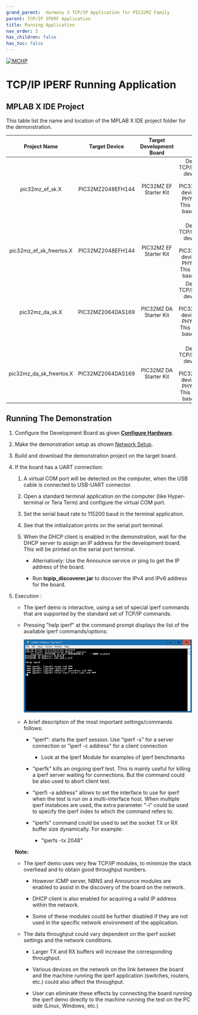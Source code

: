 ```yaml
---
grand_parent:  Harmony 3 TCP/IP Application for PIC32MZ Family
parent: TCP/IP IPERF Application
title: Running Application
nav_order: 3
has_children: false
has_toc: false
---
```

[![MCHP](https://www.microchip.com/ResourcePackages/Microchip/assets/dist/images/logo.png)](https://www.microchip.com)

# TCP/IP IPERF Running Application

## MPLAB X IDE Project
This table list the name and location of the MPLAB X IDE project folder for the demonstration.

|Project Name|  Target Device|  Target Development Board | Description  |
|:-------------:|:---------:|:---------:|:---------:|
|pic32mz_ef_sk.X | PIC32MZ2048EFH144 | PIC32MZ EF Starter Kit |Demonstrates the TCP/IP iperf demo on a development board with PIC32MZ2048EFH144 device and LAN8740 PHY daughter board. This implementation is based on baremetal( non-RTOS ).   |
|pic32mz_ef_sk_freertos.X | PIC32MZ2048EFH144 | PIC32MZ EF Starter Kit |Demonstrates the TCP/IP iperf demo on a development board with PIC32MZ2048EFH144 device and LAN8740 PHY daughter board. This implementation is based on FreeRTOS.   |
|pic32mz_da_sk.X | PIC32MZ2064DAS169 | PIC32MZ DA Starter Kit |Demonstrates the TCP/IP iperf demo on a development board with PIC32MZ2064DAS169 device and LAN8740 PHY daughter board. This implementation is based on baremetal( non-RTOS ).   |
|pic32mz_da_sk_freertos.X | PIC32MZ2064DAS169 | PIC32MZ DA Starter Kit |Demonstrates the TCP/IP iperf demo on a development board with PIC32MZ2064DAS169 device and LAN8740 PHY daughter board. This implementation is based on FreeRTOS.   |

## Running The Demonstration

1. Configure the Development Board as given  **[Configure Hardware](readme_hardware_configuration.md)**.

2. Make the demonstration setup as shown [Network Setup](../../readme.md).

3. Build and download the demonstration project on the target board.

4. If the board has a UART connection:

    1. A virtual COM port will be detected on the computer, when the USB cable is connected to USB-UART connector.

    2. Open a standard terminal application on the computer (like Hyper-terminal or Tera Term) and configure the virtual COM port.

    3. Set the serial baud rate to 115200 baud in the terminal application.

    4. See that the initialization prints on the serial port terminal.

    5. When the DHCP client is enabled in the demonstration, wait for the DHCP server to assign an IP address for the development board. This will be printed on the serial port terminal.

		* Alternatively: Use the Announce service or ping to get the IP address of the board.

        * Run **tcpip_discoverer.jar** to discover the IPv4 and IPv6 address for the board.
        
5. Execution :

    * The iperf demo is interactive, using a set of special iperf commands that are supported by the standard set of TCP/IP commands.

    * Pressing "help iperf" at the command prompt displays the list of the available iperf commands/options:

        ![tcpip_iperf_project](images/iperf_command_help.png)

    - A brief description of the most important settings/commands follows:

        * "iperf": starts the iperf session. Use "iperf -s" for a server connection or "iperf -c address" for a client connection

            * Look at the Iperf Module for examples of iperf benchmarks

        * "iperfk" kills an ongoing iperf test. This is mainly useful for killing a iperf server waiting for connections. But the command could be also used to abort client test.

        * "iperfi -a address" allows to set the interface to use for iperf when the test is run on a multi-interface host. When multiple iperf instabces are used, the extra parameter "-i" could be used to specify the iperf index to which the command refers to.

        * "iperfs" command could be used to set the socket TX or RX buffer size dynamically. For example:

            * "iperfs -tx 2048"

    **Note:**  
    * The iperf demo uses very few TCP/IP modules, to minimize the stack overhead and to obtain good throughput numbers.

        * However ICMP server, NBNS and Announce modules are enabled to assist in the discovery of the board on the network.

        * DHCP client is also enabled for acquiring a valid IP address within the network.

        * Some of these modules could be further disabled if they are not used in the specific network environment of the application.

    * The data throughput could vary dependent on the iperf socket settings and the network conditions.

        * Larger TX and RX buffers will increase the corresponding throughput.

        * Various devices on the network on the link between the board and the machine running the iperf application (switches, routers, etc.) could also affect the throughput.

        * User can eliminate these effects by connecting the board running the iperf demo directly to the machine running the test on the PC side (Linux, Windows, etc.)
